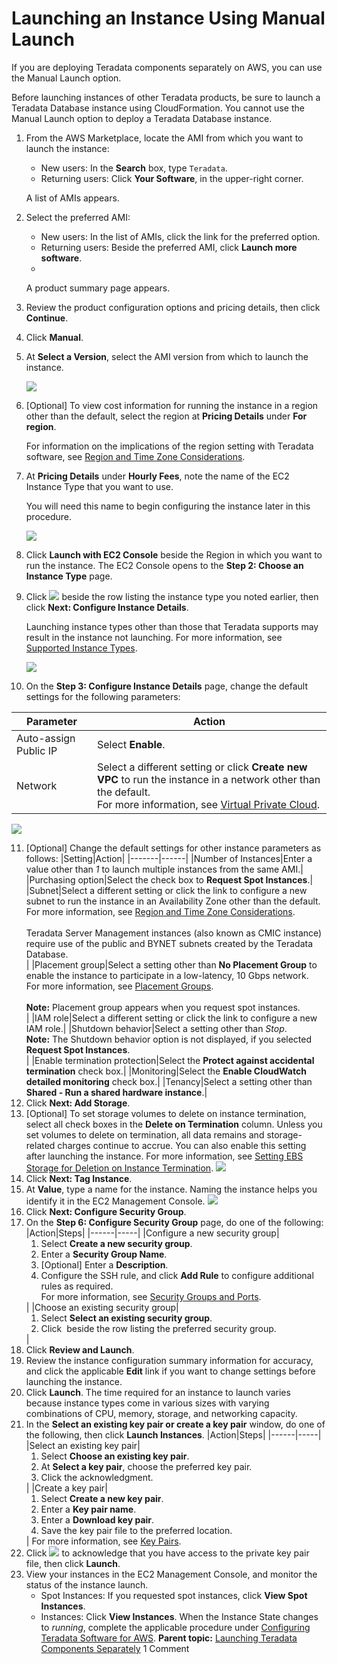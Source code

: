 # Launching an Instance Using Manual Launch

If you are deploying Teradata components separately on AWS, you can use the Manual Launch option.

Before launching instances of other Teradata products, be sure to launch a Teradata Database instance using CloudFormation. You cannot use the Manual Launch option to deploy a Teradata Database instance.

1.  From the AWS Marketplace, locate the AMI from which you want to launch the instance:
    -   New users: In the **Search** box, type `Teradata`.
    -   Returning users: Click **Your Software**, in the upper-right corner.

    A list of AMIs appears.
    
2.  Select the preferred AMI:
    -   New users: In the list of AMIs, click the link for the preferred option.
    -   Returning users: Beside the preferred AMI, click **Launch more software**.
    -   
    A product summary page appears.
    
3.  Review the product configuration options and pricing details, then click **Continue**.

4.  Click **Manual**.

5.  At **Select a Version**, select the AMI version from which to launch the instance.

    ![](wkp1467245067353.gif)
    
6.  [Optional] To view cost information for running the instance in a region other than the default, select the region at **Pricing Details** under **For region**.

    For information on the implications of the region setting with Teradata software, see [Region and Time Zone Considerations](rza1468615796901.md).
    
7.  At **Pricing Details** under **Hourly Fees**, note the name of the EC2 Instance Type that you want to use.

    You will need this name to begin configuring the instance later in this procedure.
    
    ![](fto1467245067696.gif)
    
8.  Click **Launch with EC2 Console** beside the Region in which you want to run the instance.
    The EC2 Console opens to the **Step 2: Choose an Instance Type** page.
    
9.  Click ![](wiz1467245068616.gif) beside the row listing the instance type you noted earlier, then click **Next: Configure Instance Details**.

    Launching instance types other than those that Teradata supports may result in the instance not launching. For more information, see [Supported Instance Types](ihq1473174158197.md).
    
    ![](hdq1467245069334.gif)
10. On the **Step 3: Configure Instance Details** page, change the default settings for the following parameters:
    
  |Parameter|Action|
  |---------|------|
  |Auto-assign Public IP|Select <b>Enable</b>.|
  |Network|Select a different setting or click <b>Create new VPC</b> to run the instance in a network other than the default.<br/>For more information, see <a href="dmc1467240781066.md">Virtual Private Cloud</a>.|

  ![](mlz1467245070301.gif)

11. [Optional] Change the default settings for other instance parameters as follows:
|Setting|Action|
|-------|------|
|Number of Instances|Enter a value other than <i>1</i> to launch multiple instances from the same AMI.|
|Purchasing option|Select the check box to <b>Request Spot Instances</b>.|
|Subnet|Select a different setting or click the link to configure a new subnet to run the instance in an Availability Zone other than the default.<br/>For more information, see <a href="rza1468615796901.md">Region and Time Zone Considerations</a>.<br/><br/>Teradata Server Management instances (also known as CMIC instance) require use of the public and BYNET subnets created by the Teradata Database.<br/>|
|Placement group|Select a setting other than <b>No Placement Group</b> to enable the instance to participate in a low-latency, 10 Gbps network.<br/>For more information, see <a href="kif1472571515710.md">Placement Groups</a>.<br/><br/><b>Note:</b> Placement group appears when you request spot instances.<br/>|
|IAM role|Select a different setting or click the link to configure a new IAM role.|
|Shutdown behavior|Select a setting other than <i>Stop</i>.<br/><b>Note:</b> The Shutdown behavior option is not displayed, if you selected <b>Request Spot Instances</b>.<br/>|
|Enable termination protection|Select the <b>Protect against accidental termination</b> check box.|
|Monitoring|Select the <b>Enable CloudWatch detailed monitoring</b> check box.|
|Tenancy|Select a setting other than <b>Shared - Run a shared hardware instance</b>.|
12. Click **Next: Add Storage**.
13. [Optional] To set storage volumes to delete on instance termination, select all check boxes in the **Delete on Termination** column.
    Unless you set volumes to delete on termination, all data remains and storage-related charges continue to accrue. You can also enable this setting after launching the instance. For more information, see [Setting EBS Storage for Deletion on Instance Termination](fod1467240783219.md).
    ![](pnl1467245072220.gif)
14. Click **Next: Tag Instance**.
15. At **Value**, type a name for the instance.
    Naming the instance helps you identify it in the EC2 Management Console.
    ![](ics1467245073312.gif)
16. Click **Next: Configure Security Group**.
17. On the **Step 6: Configure Security Group** page, do one of the following:
|Action|Steps|
|------|-----|
|Configure a new security group|<ol><li>Select <b>Create a new security group</b>.</li><li>Enter a <b>Security Group Name</b>.</li><li>[Optional] Enter a <b>Description</b>.</li><li>Configure the SSH rule, and click <b>Add Rule</b> to configure additional rules as required.<br/>For more information, see <a href="xed1468615767199.md">Security Groups and Ports</a>.<br/></li></ol>|
|Choose an existing security group|<ol><li>Select <b>Select an existing security group</b>.</li><li>Click <img src="wiz1467245068616.gif" alt="" /> beside the row listing the preferred security group.</li></ol>|
18. Click **Review and Launch**.
19. Review the instance configuration summary information for accuracy, and click the applicable **Edit** link if you want to change settings before launching the instance.
20. Click **Launch**.
    The time required for an instance to launch varies because instance types come in various sizes with varying combinations of CPU, memory, storage, and networking capacity.
21. In the **Select an existing key pair or create a key pair** window, do one of the following, then click **Launch Instances**.
|Action|Steps|
|------|-----|
|Select an existing key pair|<ol><li>Select <b>Choose an existing key pair</b>.</li><li>At <b>Select a key pair</b>, choose the preferred key pair.</li><li>Click the acknowledgment.</li></ol>|
|Create a key pair|<ol><li>Select <b>Create a new key pair</b>.</li><li>Enter a <b>Key pair name</b>.</li><li>Enter a <b>Download key pair</b>.</li><li>Save the key pair file to the preferred location.</li></ol>|
For more information, see [Key Pairs](icn1468615736183.md).
22. Click ![](wiz1467245068616.gif) to acknowledge that you have access to the private key pair file, then click **Launch**.
23. View your instances in the EC2 Management Console, and monitor the status of the instance launch.
    -   Spot Instances: If you requested spot instances, click **View Spot Instances**.
    -   Instances: Click **View Instances**.
When the Instance State changes to *running*, complete the applicable procedure under [Configuring Teradata Software for AWS](ydh1467240783484.md).
**Parent topic:** 
[Launching Teradata Components Separately](esg1471630520247.md)
1 Comment